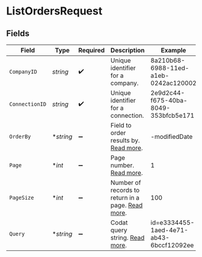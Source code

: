 # ListOrdersRequest


## Fields

| Field                                                                                           | Type                                                                                            | Required                                                                                        | Description                                                                                     | Example                                                                                         |
| ----------------------------------------------------------------------------------------------- | ----------------------------------------------------------------------------------------------- | ----------------------------------------------------------------------------------------------- | ----------------------------------------------------------------------------------------------- | ----------------------------------------------------------------------------------------------- |
| `CompanyID`                                                                                     | *string*                                                                                        | :heavy_check_mark:                                                                              | Unique identifier for a company.                                                                | 8a210b68-6988-11ed-a1eb-0242ac120002                                                            |
| `ConnectionID`                                                                                  | *string*                                                                                        | :heavy_check_mark:                                                                              | Unique identifier for a connection.                                                             | 2e9d2c44-f675-40ba-8049-353bfcb5e171                                                            |
| `OrderBy`                                                                                       | **string*                                                                                       | :heavy_minus_sign:                                                                              | Field to order results by. [Read more](https://docs.codat.io/using-the-api/ordering-results).   | -modifiedDate                                                                                   |
| `Page`                                                                                          | **int*                                                                                          | :heavy_minus_sign:                                                                              | Page number. [Read more](https://docs.codat.io/using-the-api/paging).                           | 1                                                                                               |
| `PageSize`                                                                                      | **int*                                                                                          | :heavy_minus_sign:                                                                              | Number of records to return in a page. [Read more](https://docs.codat.io/using-the-api/paging). | 100                                                                                             |
| `Query`                                                                                         | **string*                                                                                       | :heavy_minus_sign:                                                                              | Codat query string. [Read more](https://docs.codat.io/using-the-api/querying).                  | id=e3334455-1aed-4e71-ab43-6bccf12092ee                                                         |
